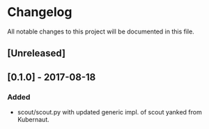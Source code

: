 # Changelog

All notable changes to this project will be documented in this file.

## [Unreleased]

## [0.1.0] - 2017-08-18
### Added
- scout/scout.py with updated generic impl. of scout yanked from Kubernaut.